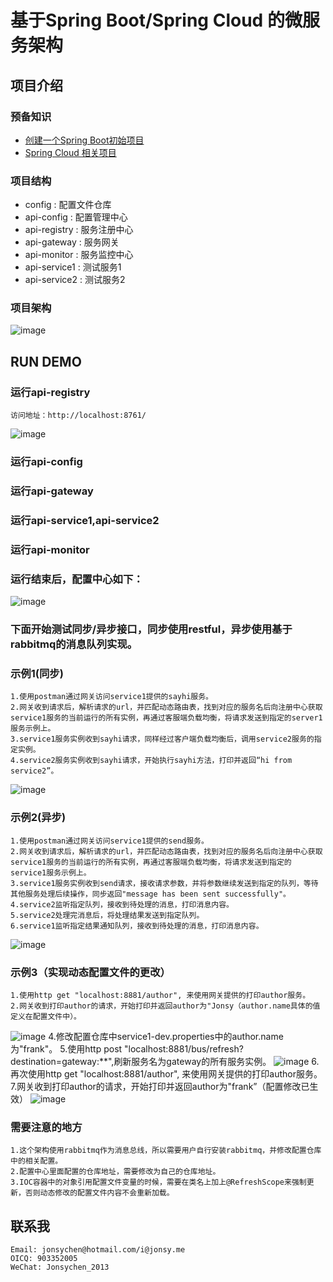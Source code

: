 # 基于Spring Boot/Spring Cloud 的微服务架构
## 项目介绍
### 预备知识
+ <a href="https://start.spring.io/" target="_blank">创建一个Spring Boot初始项目</a>
+ <a href="https://springcloud.cc/" target="_blank">Spring Cloud 相关项目</a>

### 项目结构
+ config : 配置文件仓库
+ api-config : 配置管理中心
+ api-registry : 服务注册中心
+ api-gateway : 服务网关
+ api-monitor : 服务监控中心
+ api-service1 : 测试服务1
+ api-service2 : 测试服务2

### 项目架构
![image](https://github.com/jonsychen/microservices-examples/blob/master/etc/%E5%BE%AE%E6%9C%8D%E5%8A%A1%E6%9E%B6%E6%9E%84.png)

## RUN DEMO
### 运行api-registry
    访问地址：http://localhost:8761/
![image](https://github.com/jonsychen/rest-security-demo/raw/master/etc/gettoken.png)
### 运行api-config
### 运行api-gateway
### 运行api-service1,api-service2
### 运行api-monitor
### 运行结束后，配置中心如下：
![image](https://github.com/jonsychen/microservices-examples/blob/master/etc/registercenter.png)
### 下面开始测试同步/异步接口，同步使用restful，异步使用基于rabbitmq的消息队列实现。
### 示例1(同步)
    1.使用postman通过网关访问service1提供的sayhi服务。
	2.网关收到请求后，解析请求的url，并匹配动态路由表，找到对应的服务名后向注册中心获取service1服务的当前运行的所有实例，再通过客服端负载均衡，将请求发送到指定的server1服务示例上。
	3.service1服务实例收到sayhi请求，同样经过客户端负载均衡后，调用service2服务的指定实例。
	4.service2服务实例收到sayhi请求，开始执行sayhi方法，打印并返回“hi from service2”。
![image](https://github.com/jonsychen/microservices-examples/blob/master/etc/service1_sayhi.png)

### 示例2(异步)
	1.使用postman通过网关访问service1提供的send服务。
	2.网关收到请求后，解析请求的url，并匹配动态路由表，找到对应的服务名后向注册中心获取service1服务的当前运行的所有实例，再通过客服端负载均衡，将请求发送到指定的service1服务示例上。
    3.service1服务实例收到send请求，接收请求参数，并将参数继续发送到指定的队列，等待其他服务处理后续操作，同步返回"message has been sent successfully"。
	4.service2监听指定队列，接收到待处理的消息，打印消息内容。
	5.service2处理完消息后，将处理结果发送到指定队列。
	6.service1监听指定结果通知队列，接收到待处理的消息，打印消息内容。
![image](https://github.com/jonsychen/microservices-examples/blob/master/etc/service1_send.png)

### 示例3（实现动态配置文件的更改）
    1.使用http get "localhost:8881/author", 来使用网关提供的打印author服务。
	2.网关收到打印author的请求，开始打印并返回author为"Jonsy（author.name具体的值定义在配置文件中）。
![image](https://github.com/jonsychen/microservices-examples/blob/master/etc/gateway_author1.png)
	4.修改配置仓库中service1-dev.properties中的author.name为"frank"。
	5.使用http post "localhost:8881/bus/refresh?destination=gateway:**",刷新服务名为gateway的所有服务实例。
![image](https://github.com/jonsychen/microservices-examples/blob/master/etc/gateway_author2.png)
	6.再次使用http get "localhost:8881/author", 来使用网关提供的打印author服务。
	7.网关收到打印author的请求，开始打印并返回author为"frank”（配置修改已生效）
![image](https://github.com/jonsychen/microservices-examples/blob/master/etc/gateway_author3.png)


### 需要注意的地方
    1.这个架构使用rabbitmq作为消息总线，所以需要用户自行安装rabbitmq，并修改配置仓库中的相关配置。
	2.配置中心里面配置的仓库地址，需要修改为自己的仓库地址。
	3.IOC容器中的对象引用配置文件变量的时候，需要在类名上加上@RefreshScope来强制更新，否则动态修改的配置文件内容不会重新加载。

## 联系我
    Email: jonsychen@hotmail.com/i@jonsy.me
    OICQ: 903352005
    WeChat: Jonsychen_2013 
